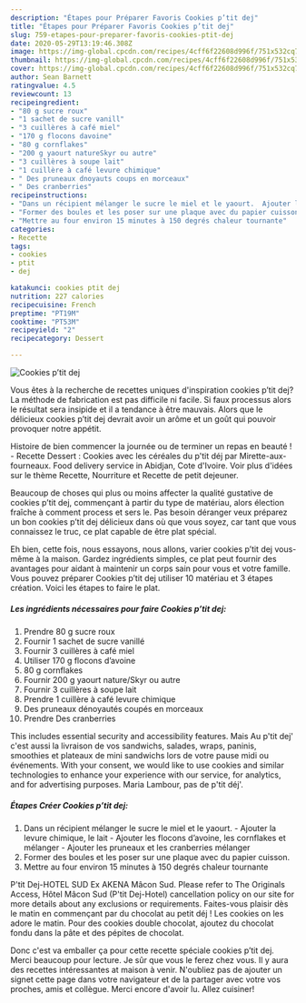 ```yaml
---
description: "Étapes pour Préparer Favoris Cookies p’tit dej"
title: "Étapes pour Préparer Favoris Cookies p’tit dej"
slug: 759-etapes-pour-preparer-favoris-cookies-ptit-dej
date: 2020-05-29T13:19:46.308Z
image: https://img-global.cpcdn.com/recipes/4cff6f22608d996f/751x532cq70/cookies-ptit-dej-photo-principale-de-la-recette.jpg
thumbnail: https://img-global.cpcdn.com/recipes/4cff6f22608d996f/751x532cq70/cookies-ptit-dej-photo-principale-de-la-recette.jpg
cover: https://img-global.cpcdn.com/recipes/4cff6f22608d996f/751x532cq70/cookies-ptit-dej-photo-principale-de-la-recette.jpg
author: Sean Barnett
ratingvalue: 4.5
reviewcount: 13
recipeingredient:
- "80 g sucre roux"
- "1 sachet de sucre vanill"
- "3 cuillères à café miel"
- "170 g flocons davoine"
- "80 g cornflakes"
- "200 g yaourt natureSkyr ou autre"
- "3 cuillères à soupe lait"
- "1 cuillère à café levure chimique"
- " Des pruneaux dnoyauts coups en morceaux"
- " Des cranberries"
recipeinstructions:
- "Dans un récipient mélanger le sucre le miel et le yaourt.  Ajouter la levure chimique, le lait Ajouter les flocons d’avoine, les cornflakes et mélanger  Ajouter les pruneaux et les cranberries mélanger"
- "Former des boules et les poser sur une plaque avec du papier cuisson."
- "Mettre au four environ 15 minutes à 150 degrés chaleur tournante"
categories:
- Recette
tags:
- cookies
- ptit
- dej

katakunci: cookies ptit dej 
nutrition: 227 calories
recipecuisine: French
preptime: "PT19M"
cooktime: "PT53M"
recipeyield: "2"
recipecategory: Dessert

---
```



![Cookies p’tit dej](https://img-global.cpcdn.com/recipes/4cff6f22608d996f/751x532cq70/cookies-ptit-dej-photo-principale-de-la-recette.jpg)

Vous êtes à la recherche de recettes uniques d'inspiration cookies p’tit dej? La méthode de fabrication est pas difficile ni facile. Si faux processus alors le résultat sera insipide et il a tendance à être mauvais. Alors que le délicieux cookies p’tit dej devrait avoir un arôme et un goût qui pouvoir provoquer notre appétit.

Histoire de bien commencer la journée ou de terminer un repas en beauté ! - Recette Dessert : Cookies avec les céréales du p&#39;tit déj par Mirette-aux-fourneaux. Food delivery service in Abidjan, Cote d&#39;Ivoire. Voir plus d&#39;idées sur le thème Recette, Nourriture et Recette de petit dejeuner.

Beaucoup de choses qui plus ou moins affecter la qualité gustative de cookies p’tit dej, commençant à partir du type de matériau, alors élection fraîche à comment process et sers le. Pas besoin déranger veux préparez un bon cookies p’tit dej délicieux dans où que vous soyez, car tant que vous connaissez le truc, ce plat capable de être plat spécial.


Eh bien, cette fois, nous essayons, nous allons, varier cookies p’tit dej vous-même à la maison. Gardez ingrédients simples, ce plat peut fournir des avantages pour aidant à maintenir un corps sain pour vous et votre famille. Vous pouvez préparer Cookies p’tit dej utiliser 10 matériau et 3 étapes création. Voici les étapes to faire le plat.

<!--inarticleads1-->

##### Les ingrédients nécessaires pour faire Cookies p’tit dej:

1. Prendre 80 g sucre roux
1. Fournir 1 sachet de sucre vanillé
1. Fournir 3 cuillères à café miel
1. Utiliser 170 g flocons d’avoine
1.  80 g cornflakes
1. Fournir 200 g yaourt nature/Skyr ou autre
1. Fournir 3 cuillères à soupe lait
1. Prendre 1 cuillère à café levure chimique
1.   Des pruneaux dénoyautés coupés en morceaux
1. Prendre  Des cranberries


This includes essential security and accessibility features. Mais Au p&#39;tit dej&#39; c&#39;est aussi la livraison de vos sandwichs, salades, wraps, paninis, smoothies et plateaux de mini sandwichs lors de votre pause midi ou événements. With your consent, we would like to use cookies and similar technologies to enhance your experience with our service, for analytics, and for advertising purposes. Maria Lambour, pas de p&#39;tit déj&#39;. 

<!--inarticleads2-->

##### Étapes Créer Cookies p’tit dej:

1. Dans un récipient mélanger le sucre le miel et le yaourt.  - Ajouter la levure chimique, le lait - Ajouter les flocons d’avoine, les cornflakes et mélanger  - Ajouter les pruneaux et les cranberries mélanger
1. Former des boules et les poser sur une plaque avec du papier cuisson.
1. Mettre au four environ 15 minutes à 150 degrés chaleur tournante


P&#39;tit Dej-HOTEL SUD Ex AKENA Mâcon Sud. Please refer to The Originals Access, Hôtel Mâcon Sud (P&#39;tit Dej-Hotel) cancellation policy on our site for more details about any exclusions or requirements. Faites-vous plaisir dès le matin en commençant par du chocolat au petit déj ! Les cookies on les adore le matin. Pour des cookies double chocolat, ajoutez du chocolat fondu dans la pâte et des pépites de chocolat. 


Donc c'est va emballer ça pour cette recette spéciale cookies p’tit dej. Merci beaucoup pour lecture. Je sûr que vous le ferez chez vous. Il y aura des recettes  intéressantes at maison à venir. N'oubliez pas de ajouter un signet cette page dans votre navigateur et de la partager avec votre vos proches, amis et collègue. Merci encore d'avoir lu. Allez cuisiner!
